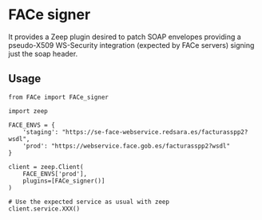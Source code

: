 # FACe signer

It provides a Zeep plugin desired to patch SOAP envelopes providing a pseudo-X509 WS-Security integration (expected by FACe servers) signing just the soap header.

## Usage

```
from FACe import FACe_signer

import zeep

FACE_ENVS = {
    'staging': "https://se-face-webservice.redsara.es/facturasspp2?wsdl",
    'prod': "https://webservice.face.gob.es/facturasspp2?wsdl"
}

client = zeep.Client(
    FACE_ENVS['prod'],
    plugins=[FACe_signer()]
)

# Use the expected service as usual with zeep
client.service.XXX()

```
